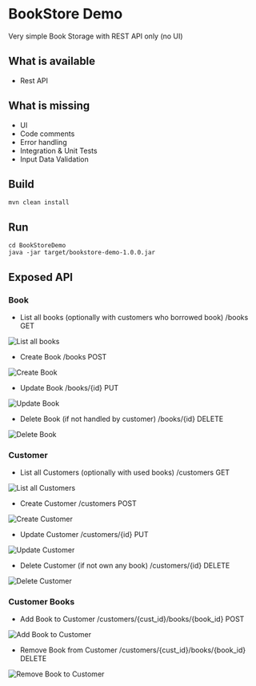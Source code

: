 # BookStore Demo

Very simple Book Storage with REST API only (no UI)

## What is available
- Rest API

## What is missing

- UI
- Code comments
- Error handling
- Integration & Unit Tests
- Input Data Validation

## Build

```
mvn clean install
```

## Run

```
cd BookStoreDemo
java -jar target/bookstore-demo-1.0.0.jar
```

## Exposed API

### Book

- List all books (optionally with customers who borrowed book)
/books GET

![List all books](https://github.com/ipeonte/BookStoreDemo/blob/master/doc/img/list_books.png)

- Create Book
/books POST

![Create Book](https://github.com/ipeonte/BookStoreDemo/blob/master/doc/img/create_book.png)

- Update Book
/books/{id} PUT

![Update Book](https://github.com/ipeonte/BookStoreDemo/blob/master/doc/img/update_book.png)

- Delete Book (if not handled by customer)
/books/{id} DELETE

![Delete Book](https://github.com/ipeonte/BookStoreDemo/blob/master/doc/img/delete_book.png)

### Customer

- List all Customers (optionally with used books)
/customers GET

![List all Customers](https://github.com/ipeonte/BookStoreDemo/blob/master/doc/img/list_customers.png)

- Create Customer
/customers POST

![Create Customer](https://github.com/ipeonte/BookStoreDemo/blob/master/doc/img/create_customer.png)

- Update Customer
/customers/{id} PUT

![Update Customer](https://github.com/ipeonte/BookStoreDemo/blob/master/doc/img/update_customer.png)

- Delete Customer (if not own any book)
/customers/{id} DELETE

![Delete Customer](https://github.com/ipeonte/BookStoreDemo/blob/master/doc/img/delete_customer.png)

### Customer Books

- Add Book to Customer
/customers/{cust_id}/books/{book_id} POST

![Add Book to Customer](https://github.com/ipeonte/BookStoreDemo/blob/master/doc/img/add_customer_book.png)

- Remove Book from Customer
/customers/{cust_id}/books/{book_id} DELETE

![Remove Book to Customer](https://github.com/ipeonte/BookStoreDemo/blob/master/doc/img/remove_customer_book.png)

